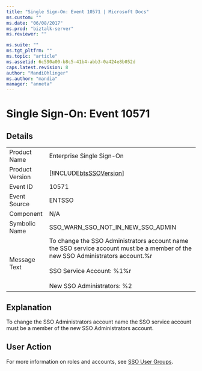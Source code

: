 ```yaml
---
title: "Single Sign-On: Event 10571 | Microsoft Docs"
ms.custom: ""
ms.date: "06/08/2017"
ms.prod: "biztalk-server"
ms.reviewer: ""

ms.suite: ""
ms.tgt_pltfrm: ""
ms.topic: "article"
ms.assetid: 6c590a00-b8c5-41b4-abb3-0a424e8b052d
caps.latest.revision: 8
author: "MandiOhlinger"
ms.author: "mandia"
manager: "anneta"
---
```

# Single Sign-On: Event 10571
## Details  
  
|                 |                                                                                                                                                                                                              |
|-----------------|--------------------------------------------------------------------------------------------------------------------------------------------------------------------------------------------------------------|
|  Product Name   |                                                                                          Enterprise Single Sign-On                                                                                           |
| Product Version |                                                                          [!INCLUDE[btsSSOVersion](../includes/btsssoversion-md.md)]                                                                          |
|    Event ID     |                                                                                                    10571                                                                                                     |
|  Event Source   |                                                                                                    ENTSSO                                                                                                    |
|    Component    |                                                                                                     N/A                                                                                                      |
|  Symbolic Name  |                                                                                      SSO_WARN_SSO_NOT_IN_NEW_SSO_ADMIN                                                                                       |
|  Message Text   | To change the SSO Administrators account name the SSO service account must be a member of the new SSO Administrators account.%r<br /><br /> SSO Service Account: %1%r<br /><br /> New SSO Administrators: %2 |
  
## Explanation  
 To change the SSO Administrators account name the SSO service account must be a member of the new SSO Administrators account.  
  
## User Action  
 For more information on roles and accounts, see [SSO User Groups](../core/sso-user-groups.md).